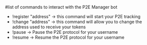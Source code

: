 #list of commands to interact with the P2E Manager bot

- !register "address" -> this command will start your P2E tracking
- !change "address" -> this command will allow you to change the address used to receive your tokens
- !pause -> Pause the P2E protocol for your username
- !resume -> Resume the P2E protocol for your username